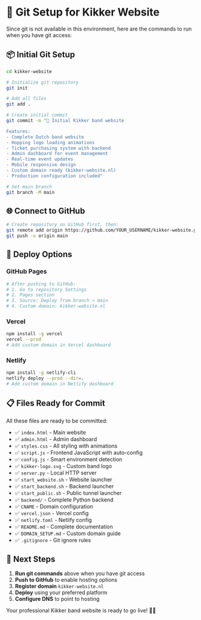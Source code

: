 # 🐸 Git Setup for Kikker Website

Since git is not available in this environment, here are the commands to run when you have git access:

## 📦 Initial Git Setup

```bash
cd kikker-website

# Initialize git repository
git init

# Add all files
git add .

# Create initial commit
git commit -m "🐸 Initial Kikker band website

Features:
- Complete Dutch band website
- Hopping logo loading animations
- Ticket purchasing system with backend
- Admin dashboard for event management
- Real-time event updates
- Mobile responsive design
- Custom domain ready (kikker-website.nl)
- Production configuration included"

# Set main branch
git branch -M main
```

## 🌐 Connect to GitHub

```bash
# Create repository on GitHub first, then:
git remote add origin https://github.com/YOUR_USERNAME/kikker-website.git
git push -u origin main
```

## 🚀 Deploy Options

### GitHub Pages
```bash
# After pushing to GitHub:
# 1. Go to repository Settings
# 2. Pages section
# 3. Source: Deploy from branch → main
# 4. Custom domain: kikker-website.nl
```

### Vercel
```bash
npm install -g vercel
vercel --prod
# Add custom domain in Vercel dashboard
```

### Netlify  
```bash
npm install -g netlify-cli
netlify deploy --prod --dir=.
# Add custom domain in Netlify dashboard
```

## 📋 Files Ready for Commit

All these files are ready to be committed:

- ✅ `index.html` - Main website
- ✅ `admin.html` - Admin dashboard
- ✅ `styles.css` - All styling with animations
- ✅ `script.js` - Frontend JavaScript with auto-config
- ✅ `config.js` - Smart environment detection
- ✅ `kikker-logo.svg` - Custom band logo
- ✅ `server.py` - Local HTTP server
- ✅ `start_website.sh` - Website launcher
- ✅ `start_backend.sh` - Backend launcher
- ✅ `start_public.sh` - Public tunnel launcher
- ✅ `backend/` - Complete Python backend
- ✅ `CNAME` - Domain configuration
- ✅ `vercel.json` - Vercel config
- ✅ `netlify.toml` - Netlify config
- ✅ `README.md` - Complete documentation
- ✅ `DOMAIN_SETUP.md` - Custom domain guide
- ✅ `.gitignore` - Git ignore rules

## 🎯 Next Steps

1. **Run git commands** above when you have git access
2. **Push to GitHub** to enable hosting options
3. **Register domain** `kikker-website.nl`
4. **Deploy** using your preferred platform
5. **Configure DNS** to point to hosting

Your professional Kikker band website is ready to go live! 🐸🎵